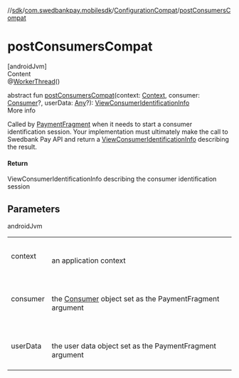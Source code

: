 //[sdk](../../../index.md)/[com.swedbankpay.mobilesdk](../index.md)/[ConfigurationCompat](index.md)/[postConsumersCompat](post-consumers-compat.md)



# postConsumersCompat  
[androidJvm]  
Content  
@[WorkerThread](https://developer.android.com/reference/kotlin/androidx/annotation/WorkerThread.html)()  
  
abstract fun [postConsumersCompat](post-consumers-compat.md)(context: [Context](https://developer.android.com/reference/kotlin/android/content/Context.html), consumer: [Consumer](../-consumer/index.md)?, userData: [Any](https://kotlinlang.org/api/latest/jvm/stdlib/kotlin/-any/index.html)?): [ViewConsumerIdentificationInfo](../-view-consumer-identification-info/index.md)  
More info  


Called by [PaymentFragment](../-payment-fragment/index.md) when it needs to start a consumer identification session. Your implementation must ultimately make the call to Swedbank Pay API and return a [ViewConsumerIdentificationInfo](../-view-consumer-identification-info/index.md) describing the result.



#### Return  


ViewConsumerIdentificationInfo describing the consumer identification session



## Parameters  
  
androidJvm  
  
| | |
|---|---|
| <a name="com.swedbankpay.mobilesdk/ConfigurationCompat/postConsumersCompat/#android.content.Context#com.swedbankpay.mobilesdk.Consumer?#kotlin.Any?/PointingToDeclaration/"></a>context| <a name="com.swedbankpay.mobilesdk/ConfigurationCompat/postConsumersCompat/#android.content.Context#com.swedbankpay.mobilesdk.Consumer?#kotlin.Any?/PointingToDeclaration/"></a><br><br>an application context<br><br>|
| <a name="com.swedbankpay.mobilesdk/ConfigurationCompat/postConsumersCompat/#android.content.Context#com.swedbankpay.mobilesdk.Consumer?#kotlin.Any?/PointingToDeclaration/"></a>consumer| <a name="com.swedbankpay.mobilesdk/ConfigurationCompat/postConsumersCompat/#android.content.Context#com.swedbankpay.mobilesdk.Consumer?#kotlin.Any?/PointingToDeclaration/"></a><br><br>the [Consumer](../-consumer/index.md) object set as the PaymentFragment argument<br><br>|
| <a name="com.swedbankpay.mobilesdk/ConfigurationCompat/postConsumersCompat/#android.content.Context#com.swedbankpay.mobilesdk.Consumer?#kotlin.Any?/PointingToDeclaration/"></a>userData| <a name="com.swedbankpay.mobilesdk/ConfigurationCompat/postConsumersCompat/#android.content.Context#com.swedbankpay.mobilesdk.Consumer?#kotlin.Any?/PointingToDeclaration/"></a><br><br>the user data object set as the PaymentFragment argument<br><br>|
  
  



